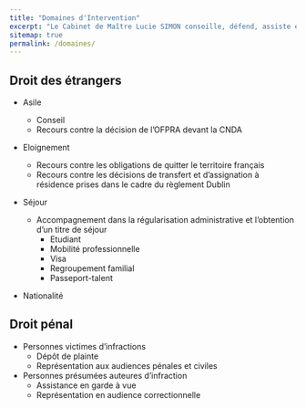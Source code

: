 ```yaml
---
title: "Domaines d'Intervention"
excerpt: "Le Cabinet de Maître Lucie SIMON conseille, défend, assiste et représente ses clients dans les domaines du droit suivants."
sitemap: true
permalink: /domaines/
---
```


## Droit des étrangers
 
- Asile
    - Conseil
    - Recours contre la décision de l’OFPRA devant la CNDA
    
- Eloignement
    - Recours contre les obligations de quitter le territoire français
    - Recours contre les décisions de transfert et d’assignation à résidence prises dans le cadre du règlement Dublin
    
- Séjour
    - Accompagnement dans la régularisation administrative et l’obtention d’un titre de séjour
        - Etudiant
        - Mobilité professionnelle 
        - Visa
        - Regroupement familial
        - Passeport-talent
        
- Nationalité

## Droit pénal

- Personnes victimes d’infractions
    - Dépôt de plainte
    - Représentation aux audiences pénales et civiles
- Personnes présumées auteures d’infraction
    - Assistance en garde à vue
    - Représentation en audience correctionnelle

